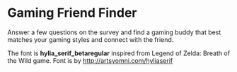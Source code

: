 # Gaming Friend Finder

Answer a few questions on the survey and find a gaming buddy that best matches your gaming styles and connect with the friend.

The font is **hylia_serif_betaregular** inspired from Legend of Zelda: Breath of the Wild game.
Font is by http://artsyomni.com/hyliaserif
